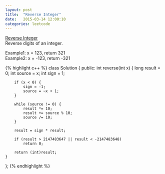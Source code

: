 ```yaml
---
layout: post
title:  "Reverse Integer"
date:   2015-03-14 12:00:10
categories: leetcode
---
```

[Reverse Integer](https://leetcode.com/problems/reverse-integer/)  
Reverse digits of an integer.  

Example1: x = 123, return 321  
Example2: x = -123, return -321  

{% highlight c++ %}
class Solution {
public:
    int reverse(int x) {
        long result = 0;
        int source = x;
        int sign = 1;
        
        if (x < 0) {
            sign = -1;
            source = ~x + 1;
        }
        
        while (source != 0) {
            result *= 10;
            result += source % 10;
            source /= 10;
        }
        
        result = sign * result;
        
        if (result > 2147483647 || result < -2147483648)
            return 0;
        
        return (int)result;
    }
};
{% endhighlight %}